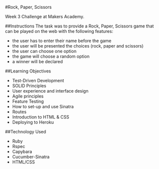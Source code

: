 #Rock, Paper, Scissors

Week 3 Challenge at Makers Academy.

##Instructions
The task was to provide a Rock, Paper, Scissors game that can be played on the web with the following features:
- the user has to enter their name before the game
- the user will be presented the choices (rock, paper and scissors)
- the user can choose one option
- the game will choose a random option
- a winner will be declared

##Learning Objectives
- Test-Driven Development
- SOLID Principles
- User experience and interface design
- Agile principles
- Feature Testing
- How to set-up and use Sinatra
- Routes
- Introduction to HTML & CSS
- Deploying to Heroku

##Technology Used
- Ruby
- Rspec
- Capybara
- Cucumber-Sinatra
- HTML/CSS
